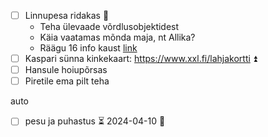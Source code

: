 
- [ ] Linnupesa ridakas 🔺 
	- Teha ülevaade võrdlusobjektidest
	- Käia vaatamas mõnda maja, nt Allika?
	- Räägu 16 info kaust [link](https://drive.google.com/open?id=1_S0lz6jENH-EdVDl798TNXzuK90-rN_m&usp=drive_fs)
- [ ] Kaspari sünna kinkekaart: https://www.xxl.fi/lahjakortti ⏫ 
- [ ] Hansule hoiupõrsas
- [ ] Piretile ema pilt teha

auto
- [ ] pesu ja puhastus ⏳ 2024-04-10 🔼 